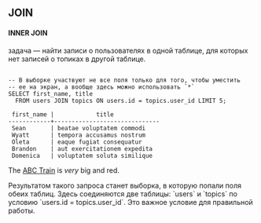 
## JOIN
#### INNER  JOIN

задача — найти записи о пользователях в одной таблице, для которых нет записей о топиках в другой таблице.

```

-- В выборке участвуют не все поля только для того, чтобы уместить
-- ее на экран, а вообще здесь можно использовать `*`
SELECT first_name, title
  FROM users JOIN topics ON users.id = topics.user_id LIMIT 5;

 first_name |            title
------------+------------------------------
 Sean       | beatae voluptatem commodi
 Wyatt      | tempora accusamus nostrum
 Oleta      | eaque fugiat consequatur
 Brandon    | aut exercitationem expedita
 Domenica   | voluptatem soluta similique

```

<figcaption>

The [ABC Train](https://example.com) is *very* big and red.

</figcaption>
 Результатом такого запроса станет выборка, в которую попали поля обеих таблиц. Здесь соединяются две таблицы: `users` и `topics` по условию `users.id = topics.user_id`. Это важное условие для правильной работы. 